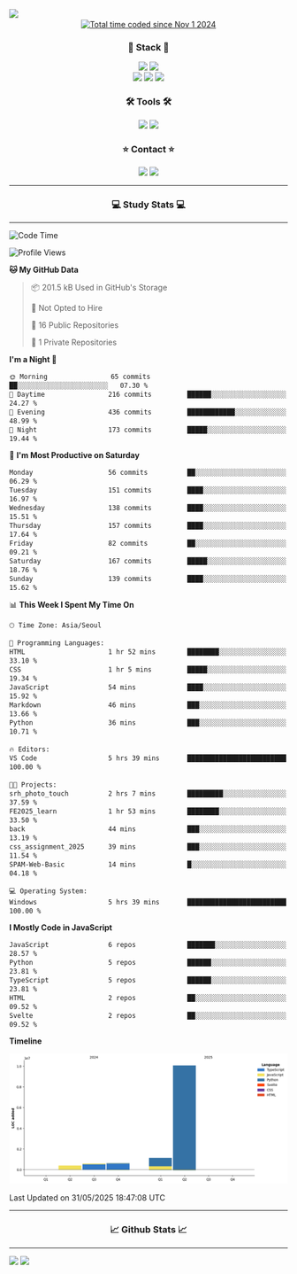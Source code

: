 <img src="https://capsule-render.vercel.app/api?type=waving&color=gradient&height=300&section=header&text=Hello!!&desc=well%20come%20to%20my%20github&fontSize=100&fontAlignY=40" />


<div align="center">
  <a href="https://wakatime.com/@fd6869de-70ad-450d-afba-272b60fdc4d3"><img src="https://wakatime.com/badge/user/fd6869de-70ad-450d-afba-272b60fdc4d3.svg"  alt="Total time coded since Nov 1 2024" /></a>
</div>




<h3 align="center">🌱 Stack 🌱</h3>
<div align="center">
  <img src="https://img.shields.io/badge/typescript-007ACC.svg?style=for-the-badge&logo=typescript&logoColor=white" />
  <img src="https://img.shields.io/badge/next.js-181717?style=for-the-badge&logo=nextdotjs&logoColor=white" />
</div>
<div align="center">
  <img src="https://img.shields.io/badge/javascript-yellow.svg?style=for-the-badge&logo=Javascript&logoColor=white" />
  <img src="https://img.shields.io/badge/html-E34F26?style=for-the-badge&logo=html5&logoColor=white" />
  <img src="https://img.shields.io/badge/css-1572B6?style=for-the-badge&logo=css3&logoColor=white"/>
</div>



<h3 align="center">🛠 Tools 🛠</h3>
<div align="center">
  <img src="https://img.shields.io/badge/github-181717.svg?style=for-the-badge&logo=github&logoColor=white" />
  <img src="https://img.shields.io/badge/Notion-F3F3F3.svg?style=for-the-badge&logo=notion&logoColor=black" />
</div>


<h3 align="center">⭐ Contact ⭐</h3>
<div align="center">
<img src="https://img.shields.io/badge/0sunghee122@gmail.com-EA4335?style=for-the-badge&logo=gmail&logoColor=FFFFFF"/>
<img src="https://img.shields.io/badge/jangseung11-E4405F?style=for-the-badge&logo=instagram&logoColor=FFFFFF"/>
</div>




---
<h3 align="center">💻 Study Stats 💻</h3>

---

<!--START_SECTION:waka-->
![Code Time](http://img.shields.io/badge/Code%20Time-197%20hrs%2014%20mins-blue)

![Profile Views](http://img.shields.io/badge/Profile%20Views-0-blue)

**🐱 My GitHub Data** 

> 📦 201.5 kB Used in GitHub's Storage 
 > 
> 🚫 Not Opted to Hire
 > 
> 📜 16 Public Repositories 
 > 
> 🔑 1 Private Repositories 
 > 
**I'm a Night 🦉** 

```text
🌞 Morning                65 commits          ██░░░░░░░░░░░░░░░░░░░░░░░   07.30 % 
🌆 Daytime                216 commits         ██████░░░░░░░░░░░░░░░░░░░   24.27 % 
🌃 Evening                436 commits         ████████████░░░░░░░░░░░░░   48.99 % 
🌙 Night                  173 commits         █████░░░░░░░░░░░░░░░░░░░░   19.44 % 
```
📅 **I'm Most Productive on Saturday** 

```text
Monday                   56 commits          ██░░░░░░░░░░░░░░░░░░░░░░░   06.29 % 
Tuesday                  151 commits         ████░░░░░░░░░░░░░░░░░░░░░   16.97 % 
Wednesday                138 commits         ████░░░░░░░░░░░░░░░░░░░░░   15.51 % 
Thursday                 157 commits         ████░░░░░░░░░░░░░░░░░░░░░   17.64 % 
Friday                   82 commits          ██░░░░░░░░░░░░░░░░░░░░░░░   09.21 % 
Saturday                 167 commits         █████░░░░░░░░░░░░░░░░░░░░   18.76 % 
Sunday                   139 commits         ████░░░░░░░░░░░░░░░░░░░░░   15.62 % 
```


📊 **This Week I Spent My Time On** 

```text
🕑︎ Time Zone: Asia/Seoul

💬 Programming Languages: 
HTML                     1 hr 52 mins        ████████░░░░░░░░░░░░░░░░░   33.10 % 
CSS                      1 hr 5 mins         █████░░░░░░░░░░░░░░░░░░░░   19.34 % 
JavaScript               54 mins             ████░░░░░░░░░░░░░░░░░░░░░   15.92 % 
Markdown                 46 mins             ███░░░░░░░░░░░░░░░░░░░░░░   13.66 % 
Python                   36 mins             ███░░░░░░░░░░░░░░░░░░░░░░   10.71 % 

🔥 Editors: 
VS Code                  5 hrs 39 mins       █████████████████████████   100.00 % 

🐱‍💻 Projects: 
srh_photo_touch          2 hrs 7 mins        █████████░░░░░░░░░░░░░░░░   37.59 % 
FE2025_learn             1 hr 53 mins        ████████░░░░░░░░░░░░░░░░░   33.50 % 
back                     44 mins             ███░░░░░░░░░░░░░░░░░░░░░░   13.19 % 
css_assignment_2025      39 mins             ███░░░░░░░░░░░░░░░░░░░░░░   11.54 % 
SPAM-Web-Basic           14 mins             █░░░░░░░░░░░░░░░░░░░░░░░░   04.18 % 

💻 Operating System: 
Windows                  5 hrs 39 mins       █████████████████████████   100.00 % 
```

**I Mostly Code in JavaScript** 

```text
JavaScript               6 repos             ███████░░░░░░░░░░░░░░░░░░   28.57 % 
Python                   5 repos             ██████░░░░░░░░░░░░░░░░░░░   23.81 % 
TypeScript               5 repos             ██████░░░░░░░░░░░░░░░░░░░   23.81 % 
HTML                     2 repos             ██░░░░░░░░░░░░░░░░░░░░░░░   09.52 % 
Svelte                   2 repos             ██░░░░░░░░░░░░░░░░░░░░░░░   09.52 % 
```



**Timeline**

![Lines of Code chart](https://raw.githubusercontent.com/Jangseun/Jangseun/main/assets/bar_graph.png)


 Last Updated on 31/05/2025 18:47:08 UTC
<!--END_SECTION:waka-->
---


  

<h3 align="center">📈 Github Stats 📈</h3>

---
<p>
  <img height="180em" src="https://github-readme-stats.vercel.app/api?username=Jangseun&show_icons=true&theme=radical">
  <img height="180em" src="https://github-readme-stats.vercel.app/api/top-langs/?username=Jangseun&layout=compact&theme=radical">
</p>
